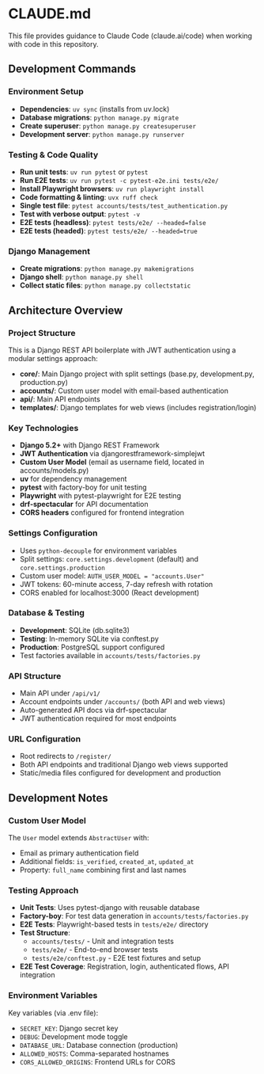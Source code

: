# CLAUDE.md

This file provides guidance to Claude Code (claude.ai/code) when working with code in this repository.

## Development Commands

### Environment Setup
- **Dependencies**: `uv sync` (installs from uv.lock)
- **Database migrations**: `python manage.py migrate`
- **Create superuser**: `python manage.py createsuperuser`
- **Development server**: `python manage.py runserver`

### Testing & Code Quality
- **Run unit tests**: `uv run pytest` or `pytest`
- **Run E2E tests**: `uv run pytest -c pytest-e2e.ini tests/e2e/`
- **Install Playwright browsers**: `uv run playwright install`
- **Code formatting & linting**: `uvx ruff check`
- **Single test file**: `pytest accounts/tests/test_authentication.py`
- **Test with verbose output**: `pytest -v`
- **E2E tests (headless)**: `pytest tests/e2e/ --headed=false`
- **E2E tests (headed)**: `pytest tests/e2e/ --headed=true`

### Django Management
- **Create migrations**: `python manage.py makemigrations`
- **Django shell**: `python manage.py shell`
- **Collect static files**: `python manage.py collectstatic`

## Architecture Overview

### Project Structure
This is a Django REST API boilerplate with JWT authentication using a modular settings approach:

- **core/**: Main Django project with split settings (base.py, development.py, production.py)
- **accounts/**: Custom user model with email-based authentication
- **api/**: Main API endpoints 
- **templates/**: Django templates for web views (includes registration/login)

### Key Technologies
- **Django 5.2+** with Django REST Framework
- **JWT Authentication** via djangorestframework-simplejwt
- **Custom User Model** (email as username field, located in accounts/models.py)
- **uv** for dependency management
- **pytest** with factory-boy for unit testing
- **Playwright** with pytest-playwright for E2E testing
- **drf-spectacular** for API documentation
- **CORS headers** configured for frontend integration

### Settings Configuration
- Uses `python-decouple` for environment variables
- Split settings: `core.settings.development` (default) and `core.settings.production`
- Custom user model: `AUTH_USER_MODEL = "accounts.User"`
- JWT tokens: 60-minute access, 7-day refresh with rotation
- CORS enabled for localhost:3000 (React development)

### Database & Testing
- **Development**: SQLite (db.sqlite3)
- **Testing**: In-memory SQLite via conftest.py
- **Production**: PostgreSQL support configured
- Test factories available in `accounts/tests/factories.py`

### API Structure
- Main API under `/api/v1/`
- Account endpoints under `/accounts/` (both API and web views)
- Auto-generated API docs via drf-spectacular
- JWT authentication required for most endpoints

### URL Configuration
- Root redirects to `/register/`
- Both API endpoints and traditional Django web views supported
- Static/media files configured for development and production

## Development Notes

### Custom User Model
The `User` model extends `AbstractUser` with:
- Email as primary authentication field
- Additional fields: `is_verified`, `created_at`, `updated_at`
- Property: `full_name` combining first and last names

### Testing Approach
- **Unit Tests**: Uses pytest-django with reusable database
- **Factory-boy**: For test data generation in `accounts/tests/factories.py`
- **E2E Tests**: Playwright-based tests in `tests/e2e/` directory
- **Test Structure**: 
  - `accounts/tests/` - Unit and integration tests
  - `tests/e2e/` - End-to-end browser tests
  - `tests/e2e/conftest.py` - E2E test fixtures and setup
- **E2E Test Coverage**: Registration, login, authenticated flows, API integration

### Environment Variables
Key variables (via .env file):
- `SECRET_KEY`: Django secret key
- `DEBUG`: Development mode toggle
- `DATABASE_URL`: Database connection (production)
- `ALLOWED_HOSTS`: Comma-separated hostnames
- `CORS_ALLOWED_ORIGINS`: Frontend URLs for CORS